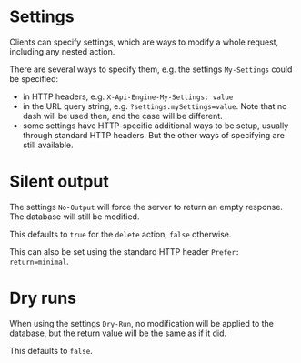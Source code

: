 # Settings

Clients can specify settings, which are ways to modify a whole request,
including any nested action.

There are several ways to specify them, e.g. the settings `My-Settings` could
be specified:
  - in HTTP headers, e.g. `X-Api-Engine-My-Settings: value`
  - in the URL query string, e.g. `?settings.mySettings=value`.
    Note that no dash will be used then, and the case will be different.
  - some settings have HTTP-specific additional ways to be setup,
    usually through standard HTTP headers.
    But the other ways of specifying are still available.

# Silent output

The settings `No-Output` will force the server to return an empty response.
The database will still be modified.

This defaults to `true` for the `delete` action, `false` otherwise.

This can also be set using the standard HTTP header `Prefer: return=minimal`.

# Dry runs

When using the settings `Dry-Run`, no modification will be applied to the
database, but the return value will be the same as if it did.

This defaults to `false`.
